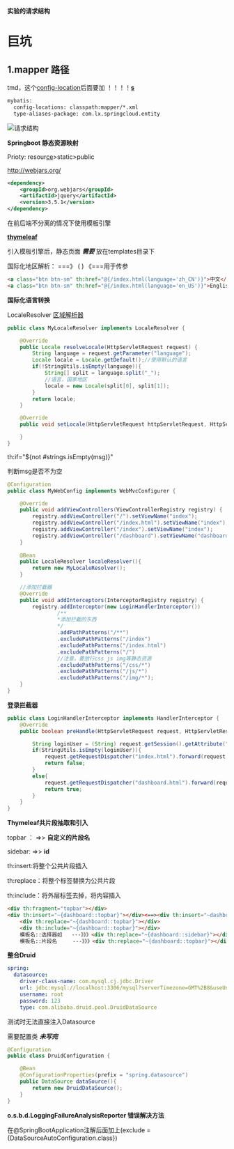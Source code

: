 **实验的请求结构**

# 巨坑

## 1.mapper 路径

tmd，这个<u>config-location</u>后面要加    ！！！！**<u>s</u>**

```xml
mybatis:
  config-locations: classpath:mapper/*.xml
  type-aliases-package: com.lx.springcloud.entity
```

![请求结构](D:\Typera\img\image-20200804152643428.png)

**Springboot 静态资源映射**

Prioty:  resour<u>ce</u>>static>public

http://webjars.org/

```xml
<dependency>
    <groupId>org.webjars</groupId>
    <artifactId>jquery</artifactId>
    <version>3.5.1</version>
</dependency>
```

在前后端不分离的情况下使用模板引擎

**<u>thymeleaf</u>**

<html lang="en" xmlns:th="http://www.thymeleaf.org">

引入模板引擎后，静态页面 ***需要***  放在templates目录下

国际化地区解析：  ===》   (   )    《===用于传参

```html
<a class="btn btn-sm" th:href="@{/index.html(language='zh_CN')}">中文</a>
<a class="btn btn-sm" th:href="@{/index.html(language='en_US')}">English</a>
```



**国际化语言转换**

LocaleResolver <u>区域解析器</u>

```java
public class MyLocaleResolver implements LocaleResolver {

    @Override
    public Locale resolveLocale(HttpServletRequest request) {
        String language = request.getParameter("language");
        Locale locale = Locale.getDefault();//使用默认的语言
        if(!StringUtils.isEmpty(language)){
            String[] split = language.split("_");
            //语言，国家地区
            locale = new Locale(split[0], split[1]);
        }
        return locale;
    }

    @Override
    public void setLocale(HttpServletRequest httpServletRequest, HttpServletResponse httpServletResponse, Locale locale) {

    }
}
```

th:if="${not #strings.isEmpty(msg)}" 

判断msg是否不为空

```java
@Configuration
public class MyWebConfig implements WebMvcConfigurer {

    @Override
    public void addViewControllers(ViewControllerRegistry registry) {
        registry.addViewController("/").setViewName("index");
        registry.addViewController("/index.html").setViewName("index");
        registry.addViewController("/index").setViewName("index");
        registry.addViewController("/dashboard").setViewName("dashboard");
    }
    
    @Bean
    public LocaleResolver localeResolver(){
        return new MyLocaleResolver();
    }

    //添加拦截器
    @Override
    public void addInterceptors(InterceptorRegistry registry) {
        registry.addInterceptor(new LoginHandlerInterceptor())
            	/**
            	*添加拦截的东西
            	*/
                .addPathPatterns("/**")
                .excludePathPatterns("/index")
                .excludePathPatterns("/index.html")
                .excludePathPatterns("/")
        		//注意，要放行css js img等静态资源
        		.excludePathPatterns("/css/*")
                .excludePathPatterns("/js/*")
                .excludePathPatterns("/img/*");
    }
}
```



**登录拦截器**

```java
public class LoginHandlerInterceptor implements HandlerInterceptor {
    @Override
    public boolean preHandle(HttpServletRequest request, HttpServletResponse response, Object handler) throws Exception {

        String loginUser = (String) request.getSession().getAttribute("loginUser");
        if(StringUtils.isEmpty(loginUser)){
            request.getRequestDispatcher("index.html").forward(request,response);
            return false;
        }
        else{
            request.getRequestDispatcher("dashboard.html").forward(request,response);
            return true;
        }
    }
}
```

**Thymeleaf共片段抽取和引入**

topbar ： 	=>> 	**自定义的片段名**

sidebar:		=>>	**id**

th:insert:将整个公共片段插入

th:replace：将整个标签替换为公共片段

th:include：将外层标签去掉，将内容插入

```html
<div th:fragment="topbar"></div>
<div th:insert="~{dashboard::topbar}"></div><==><div th:insert="~dashboard::topbar">
    <div th:replace="~{dashboard::topbar}"></div>
    <div th:include="~{dashboard::topbar}"></div>
    模板名::选择器如	---》》》<div th:replace="~{dashboard::sidebar}"></div>
    模板名::片段名 	 ---》》》<div th:replace="~{dashboard::topbar}"></div>
```



**整合Druid**

```yaml
spring:
  datasource:
    driver-class-name: com.mysql.cj.jdbc.Driver
    url: jdbc:mysql://localhost:3306/mysql?serverTimezone=GMT%2B8&useUnicode=true&characterEncoding=utf8
    username: root
    password: 123
    type: com.alibaba.druid.pool.DruidDataSource
```

测试时无法直接注入Datasource

需要配置类 ***未写完***

```java
@Configuration
public class DruidConfiguration {

    @Bean
    @ConfigurationProperties(prefix = "spring.datasource")
    public DataSource dataSource(){
        return new DruidDataSource();
    }
}
```

**o.s.b.d.LoggingFailureAnalysisReporter 错误解决方法**

在@SpringBootApplication注解后面加上(exclude = {DataSourceAutoConfiguration.class})